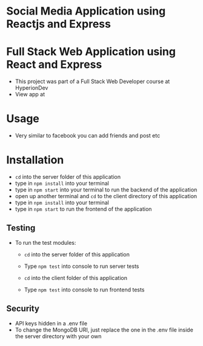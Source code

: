 # Social Media Application using Reactjs and Express
# Full Stack Web Application using React and Express
* This project was part of a Full Stack Web Developer course at HyperionDev
* View app at 

# Usage
* Very similar to facebook you can add friends and post etc

# Installation
* ``cd`` into the server folder of this application
* type in ``npm install`` into your terminal
* type in ``npm start`` into your terminal to run the backend of the application
* open up another terminal and ``cd`` to the client directory of this application
* type in ``npm install`` into your terminal
* type in ``npm start`` to run the frontend of the application

## Testing
* To run the test modules:
  * ``cd`` into the server folder of this application
  * Type ``npm test`` into console to run server tests

  * ``cd`` into the client folder of this application
  * Type ``npm test`` into console to run frontend tests

## Security
* API keys hidden in a .env file
* To change the MongoDB URI, just replace the one in the .env file inside the server directory with your own
